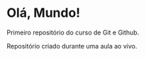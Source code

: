 # Olá, Mundo!
 Primeiro repositório do curso de Git e Github.

 Repositório criado durante uma aula ao vivo.
